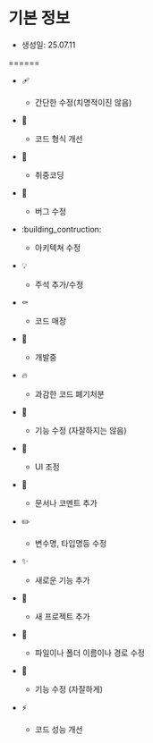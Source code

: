 # 기본 정보

- 생성일: 25.07.11

======

- :adhesive_bandage:

  - 간단한 수정(치명적이진 않음)

- :art:

  - 코드 형식 개선

- :beers:

  - 취중코딩

- :bug:

  - 버그 수정

- :building_contruction:

  - 아키텍쳐 수정

- :bulb:

  - 주석 추가/수정

- :coffin:

  - 코드 매장

- :construction:

  - 개발중

- :fire:

  - 과감한 코드 폐기처분

- :hammer:

  - 기능 수정 (자잘하지는 않음)

- :lipstick:

  - UI 조정

- :memo:

  - 문서나 코멘트 추가

- :pencil2:

  - 변수명, 타입명등 수정

- :sparkles:

  - 새로운 기능 추가

- :tada:

  - 새 프로젝트 추가

- :truck:

  - 파일이나 폴더 이름이나 경로 수정

- :wrench:

  - 기능 수정 (자잘하게)

- :zap:
  - 코드 성능 개선
